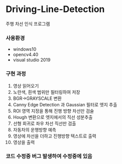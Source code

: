 # Driving-Line-Detection
주행 차선 인식 프로그램

### 사용환경
- windows10
- opencv4.40
- visual studio 2019

### 구현 과정
1) 영상 읽어오기
2) 노란색, 흰색 범위만 필터링하여 저장
3) BGR->GRAYSCALE 변환
4) Canny Edge Detection 과 Gaussian 필터로 엣지 추출
5) ROI 영역 지정을 통해 진행 방향 차선만 검술
6) Hough 변환으로 엣지에서의 직선 성분추출
7) 선형 회귀로 좌우 차선 직선만 검출
8) 자동차의 운행방향 예측
9) 영상에 차선을 더하고 진행방향 텍스트로 출력
10) 영상을 출력


### 코드 수정중 버그 발생하여 수정중에 있음
